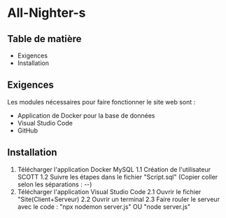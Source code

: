 # All-Nighter-s

## Table de matière

- Exigences
- Installation

## Exigences
Les modules nécessaires pour faire fonctionner le site web sont :
- Application de Docker pour la base de données
- Visual Studio Code
- GitHub

## Installation
1. Télécharger l'application Docker MySQL
1.1 Création de l'utilisateur SCOTT
1.2 Suivre les étapes dans le fichier "Script.sql" (Copier coller selon les séparations : --)
2. Télécharger l'application Visual Studio Code
2.1 Ouvrir le fichier "Site(Client+Serveur)
2.2 Ouvrir un terminal
2.3 Faire rouler le serveur avec le code :
    "npx nodemon server.js" OU "node server.js"